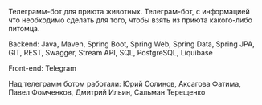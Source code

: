 Телеграмм-бот для приюта животных. Телеграм-бот, c информацией что необходимо сделать для того, чтобы взять из приюта какого-либо питомца.

Backend: Java, Maven, Spring Boot, Spring Web, Spring Data, Spring JPA, GIT, REST, Swagger, Stream API, SQL, PostgreSQL, Liquibase

Front-end: Telegram

Над телеграмм ботом работали: Юрий Солинов, Аксагова Фатима, Павел Фомченков, Дмитрий Ильин, Сальман Терещенко
